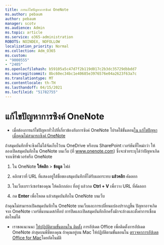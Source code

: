 ```yaml
---
title: การแก้ไขปัญหาการซิงค์ OneNote
ms.author: pebaum
author: pebaum
manager: scotv
ms.audience: Admin
ms.topic: article
ms.service: o365-administration
ROBOTS: NOINDEX, NOFOLLOW
localization_priority: Normal
ms.collection: Adm_O365
ms.custom:
- "9000555"
- "2405"
ms.openlocfilehash: b59105a5c47d7f2b119d017c2b3dc35729dbbdd7
ms.sourcegitcommit: 8bc60ec34bc1e40685e3976576e04a2623f63a7c
ms.translationtype: MT
ms.contentlocale: th-TH
ms.lasthandoff: 04/15/2021
ms.locfileid: "51782755"
---
```

# <a name="troubleshoot-onenote-sync-issues"></a>แก้ไขปัญหาการซิงค์ OneNote

* เมื่อต้องการแก้ไขปัญหาทั่วไปที่เกี่ยวข้องกับการซิงค์ OneNote โปรดใช้ขั้นตอน[ใน แก้ไขปัญหาเมื่อคุณไม่สามารถซิงค์ OneNote](https://support.office.com/article/Fix-issues-when-you-can-t-sync-OneNote-299495ef-66d1-448f-90c1-b785a6968d45)

ถ้าสมุดบันทึกที่จะซิงค์ไม่ได้จัดเก็บไว้บน OneDrive หรือบน SharePoint เวอร์ชันที่ใหม่กว่า ให้ลองเปิดสมุดบันทึกใน OneNote บนเว็บ (ที่ www.onenote.com) ซึ่งจะช่วยระบุได้ว่าปัญหาเกิดจากเซิร์ฟเวอร์หรือ OneNote

1. ใน OneNote **ให้คลิก**  >  **ข้อมูล** ไฟล์

2. คลิกขวาที่ URL ที่แสดงอยู่ใต้ชื่อของสมุดบันทึกที่ได้รับผลกระทบ **แล้วคลิก** คัดลอก

3. ในเว็บเบราว์เซอร์ของคุณ ให้คลิกกล่อง ที่อยู่ แล้วกด **Ctrl + V** เพื่อวาง URL ที่คัดลอก

4. กด **Enter** เพื่อโหลด แล้วสมุดบันทึกใน OneNote บนเว็บ

ถ้าคุณไม่สามารถเปิดสมุดบันทึกใน OneNote บนเว็บและการเปลี่ยนแปลงปรากฏขึ้น ปัญหาอาจเกิดจาก OneNote เวอร์ชันบนเดสก์ท็อป การปิดและเปิดสมุดบันทึกอีกครั้งมักจะล้างและตั้งค่าการเชื่อมต่อใหม่ได้

* เราขอแนะนนะ [ให้ปฏิบัติตามขั้นตอนใน ติดตั้ง](https://support.office.com/article/Install-Office-updates-2ab296f3-7f03-43a2-8e50-46de917611c5) การอัปเดต Office เพื่อติดตั้งการอัปเดต OneNote ล่าสุดบนพีซีของคุณ ถ้าคุณอยู่บน Mac ให้ปฏิบัติตามขั้นตอนใน [ตรวจหาการอัปเดต Office for Mac](https://support.office.com/article/update-office-for-mac-automatically-bfd1e497-c24d-4754-92ab-910a4074d7c1)โดยอัตโนมัติ